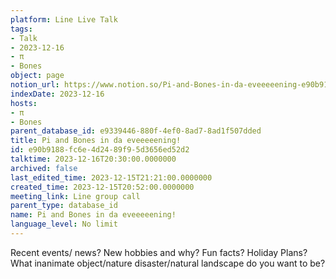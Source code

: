 ```yaml
---
platform: Line Live Talk
tags:
- Talk
- 2023-12-16
- π
- Bones
object: page
notion_url: https://www.notion.so/Pi-and-Bones-in-da-eveeeeening-e90b9188fc6e4d2489f95d3656ed52d2
indexDate: 2023-12-16
hosts:
- π
- Bones
parent_database_id: e9339446-880f-4ef0-8ad7-8ad1f507dded
title: Pi and Bones in da eveeeeening!
id: e90b9188-fc6e-4d24-89f9-5d3656ed52d2
talktime: 2023-12-16T20:30:00.0000000
archived: false
last_edited_time: 2023-12-15T21:21:00.0000000
created_time: 2023-12-15T20:52:00.0000000
meeting_link: Line group call
parent_type: database_id
name: Pi and Bones in da eveeeeening!
language_level: No limit
---
```



Recent events/ news?
New hobbies and why?
Fun facts? 
Holiday Plans?
What inanimate object/nature disaster/natural landscape do you want to be?























